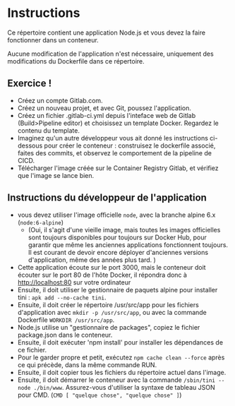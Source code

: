 # Instructions

Ce répertoire contient une application Node.js et vous devez la faire fonctionner dans un conteneur.

Aucune modification de l'application n'est nécessaire, uniquement des modifications du Dockerfile dans ce répertoire.

## Exercice !

- Créez un compte Gitlab.com.
- Créez un nouveau projet, et avec Git, poussez l'application.
- Créez un fichier .gitlab-ci.yml depuis l'inteface web de Gitlab (Build>Pipeline editor) et choisissez un template Docker. Regardez le contenu du template.
- Imaginez qu'un autre développeur vous ait donné les instructions ci-dessous pour créer le conteneur : construisez le dockerfile associé, faites des commits, et observez le comportement de la pipeline de CICD.
- Télécharger l'image créée sur le Container Registry Gitlab, et vérifiez que l'image se lance bien.

## Instructions du développeur de l'application

- vous devez utiliser l'image officielle `node`, avec la branche alpine 6.x (`node:6-alpine`)
   - (Oui, il s'agit d'une vieille image, mais toutes les images officielles sont toujours disponibles pour toujours sur Docker Hub, pour garantir que même les anciennes applications fonctionnent toujours. Il est courant de devoir encore déployer d'anciennes versions d'application, même des années plus tard. )
- Cette application écoute sur le port 3000, mais le conteneur doit écouter sur le port 80 de l'hôte Docker, il répondra donc à [http://localhost:80](http://localhost:80) sur votre ordinateur
- Ensuite, il doit utiliser le gestionnaire de paquets alpine pour installer tini : `apk add --no-cache tini`.
- Ensuite, il doit créer le répertoire /usr/src/app pour les fichiers d'application avec `mkdir -p /usr/src/app`, ou avec la commande Dockerfile `WORKDIR /usr/src/app`.
- Node.js utilise un "gestionnaire de packages", copiez le fichier package.json dans le conteneur.
- Ensuite, il doit exécuter 'npm install' pour installer les dépendances de ce fichier.
- Pour le garder propre et petit, exécutez `npm cache clean --force` après ce qui précède, dans la même commande RUN.
- Ensuite, il doit copier tous les fichiers du répertoire actuel dans l'image.
- Ensuite, il doit démarrer le conteneur avec la commande `/sbin/tini -- node ./bin/www`. Assurez-vous d'utiliser la syntaxe de tableau JSON pour CMD. (`CMD [ "quelque chose", "quelque chose" ]`)
